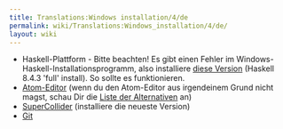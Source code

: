 ```yaml
---
title: Translations:Windows installation/4/de
permalink: wiki/Translations:Windows_installation/4/de/
layout: wiki
---
```


-   Haskell-Plattform - Bitte beachten! Es gibt einen Fehler im
    Windows-Haskell-Installationsprogramm, also installiere [diese
    Version](https://www.haskell.org/platform/download/8.4.3/HaskellPlatform-8.4.3-full-x86_64-setup.exe)
    (Haskell 8.4.3 'full' install). So sollte es funktionieren.
-   [Atom-Editor](https://atom.io/) (wenn du den Atom-Editor aus
    irgendeinem Grund nicht magst, schau Dir die [Liste der
    Alternativen](/wiki/List_of_tidal_editors "wikilink") an)
-   [SuperCollider](http://supercollider.github.io/download)
    (installiere die neueste Version)
-   [Git](https://git-scm.com/)
